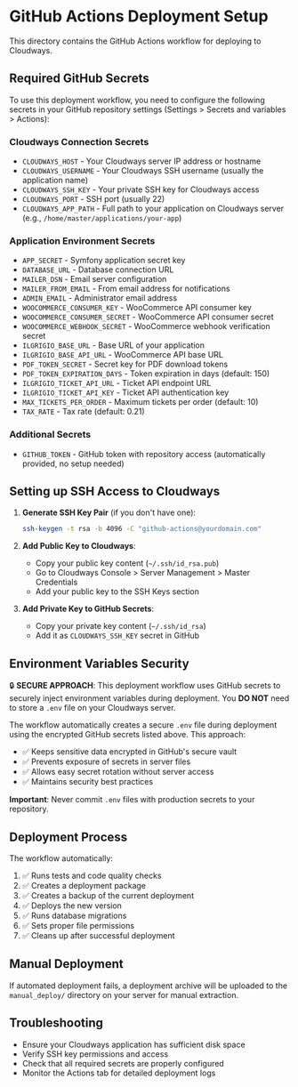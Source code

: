 # GitHub Actions Deployment Setup

This directory contains the GitHub Actions workflow for deploying to Cloudways.

## Required GitHub Secrets

To use this deployment workflow, you need to configure the following secrets in your GitHub repository settings (Settings > Secrets and variables > Actions):

### Cloudways Connection Secrets
- `CLOUDWAYS_HOST` - Your Cloudways server IP address or hostname
- `CLOUDWAYS_USERNAME` - Your Cloudways SSH username (usually the application name)
- `CLOUDWAYS_SSH_KEY` - Your private SSH key for Cloudways access
- `CLOUDWAYS_PORT` - SSH port (usually 22)
- `CLOUDWAYS_APP_PATH` - Full path to your application on Cloudways server (e.g., `/home/master/applications/your-app`)

### Application Environment Secrets
- `APP_SECRET` - Symfony application secret key
- `DATABASE_URL` - Database connection URL
- `MAILER_DSN` - Email server configuration
- `MAILER_FROM_EMAIL` - From email address for notifications
- `ADMIN_EMAIL` - Administrator email address
- `WOOCOMMERCE_CONSUMER_KEY` - WooCommerce API consumer key
- `WOOCOMMERCE_CONSUMER_SECRET` - WooCommerce API consumer secret
- `WOOCOMMERCE_WEBHOOK_SECRET` - WooCommerce webhook verification secret
- `ILGRIGIO_BASE_URL` - Base URL of your application
- `ILGRIGIO_BASE_API_URL` - WooCommerce API base URL
- `PDF_TOKEN_SECRET` - Secret key for PDF download tokens
- `PDF_TOKEN_EXPIRATION_DAYS` - Token expiration in days (default: 150)
- `ILGRIGIO_TICKET_API_URL` - Ticket API endpoint URL
- `ILGRIGIO_TICKET_API_KEY` - Ticket API authentication key
- `MAX_TICKETS_PER_ORDER` - Maximum tickets per order (default: 10)
- `TAX_RATE` - Tax rate (default: 0.21)

### Additional Secrets
- `GITHUB_TOKEN` - GitHub token with repository access (automatically provided, no setup needed)

## Setting up SSH Access to Cloudways

1. **Generate SSH Key Pair** (if you don't have one):
   ```bash
   ssh-keygen -t rsa -b 4096 -C "github-actions@yourdomain.com"
   ```

2. **Add Public Key to Cloudways**:
   - Copy your public key content (`~/.ssh/id_rsa.pub`)
   - Go to Cloudways Console > Server Management > Master Credentials
   - Add your public key to the SSH Keys section

3. **Add Private Key to GitHub Secrets**:
   - Copy your private key content (`~/.ssh/id_rsa`)
   - Add it as `CLOUDWAYS_SSH_KEY` secret in GitHub

## Environment Variables Security

🔒 **SECURE APPROACH**: This deployment workflow uses GitHub secrets to securely inject environment variables during deployment. You **DO NOT** need to store a `.env` file on your Cloudways server.

The workflow automatically creates a secure `.env` file during deployment using the encrypted GitHub secrets listed above. This approach:
- ✅ Keeps sensitive data encrypted in GitHub's secure vault
- ✅ Prevents exposure of secrets in server files
- ✅ Allows easy secret rotation without server access
- ✅ Maintains security best practices

**Important**: Never commit `.env` files with production secrets to your repository.

## Deployment Process

The workflow automatically:
1. ✅ Runs tests and code quality checks
2. ✅ Creates a deployment package
3. ✅ Creates a backup of the current deployment
4. ✅ Deploys the new version
5. ✅ Runs database migrations
6. ✅ Sets proper file permissions
7. ✅ Cleans up after successful deployment

## Manual Deployment

If automated deployment fails, a deployment archive will be uploaded to the `manual_deploy/` directory on your server for manual extraction.

## Troubleshooting

- Ensure your Cloudways application has sufficient disk space
- Verify SSH key permissions and access
- Check that all required secrets are properly configured
- Monitor the Actions tab for detailed deployment logs